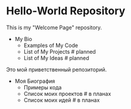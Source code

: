 # Hello-World Repository

This is my "Welcome Page" repository.
  * My Bio
	* Examples of My Code
	* List of My Projects			# planned
	* List of My Ideas				# planned

Это мой приветственный репозиторий.
  * Моя Биография
	* Примеры кода
	* Список моих проектов		# в планах 
	* Список моих идей				# в планах
